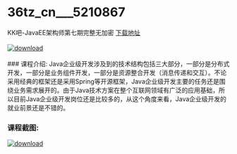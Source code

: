 # 36tz_cn___5210867
KK吧-JavaEE架构师第七期完整无加密
[下载地址](http://www.36tz.cn/article/5210867 "下载地址")
<br/></br>[![download](http://36tz.cn/muke_img/2020_03_1-45.png "下载地址")](http://www.36tz.cn/article/5210867 "下载地址")
<br/></br>### 课程介绍:
Java企业级开发涉及到的技术结构包括三大部分，一部分是分布式开发，一部分是业务组件开发，一部分是资源整合开发（消息传递和交互）。不论采用经典的框架还是采用Spring等开源框架，Java企业级开发主要的任务还是围绕业务需求展开的。由于Java技术方案在整个互联网领域有广泛的应用基础，所以目前Java企业级开发岗位还是比较多的，从这个角度来看，Java企业级开发的就业前景还是不错的。

### 课程截图:
[![download](http://36tz.cn/muke_img/2020_03_2-16.png "下载地址")](http://www.36tz.cn/article/5210867 "下载地址")
